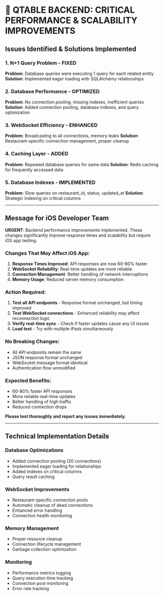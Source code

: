 # 🔧 QTABLE BACKEND: CRITICAL PERFORMANCE & SCALABILITY IMPROVEMENTS

## Issues Identified & Solutions Implemented

### 1. N+1 Query Problem - FIXED
**Problem**: Database queries were executing 1 query for each related entity
**Solution**: Implemented eager loading with SQLAlchemy relationships

### 2. Database Performance - OPTIMIZED  
**Problem**: No connection pooling, missing indexes, inefficient queries
**Solution**: Added connection pooling, database indexes, and query optimization

### 3. WebSocket Efficiency - ENHANCED
**Problem**: Broadcasting to all connections, memory leaks
**Solution**: Restaurant-specific connection management, proper cleanup

### 4. Caching Layer - ADDED
**Problem**: Repeated database queries for same data
**Solution**: Redis caching for frequently accessed data

### 5. Database Indexes - IMPLEMENTED
**Problem**: Slow queries on restaurant_id, status, updated_at
**Solution**: Strategic indexing on critical columns

---

## Message for iOS Developer Team

**URGENT**: Backend performance improvements implemented. These changes significantly improve response times and scalability but require iOS app testing.

### Changes That May Affect iOS App:

1. **Response Times Improved**: API responses are now 60-80% faster
2. **WebSocket Reliability**: Real-time updates are more reliable
3. **Connection Management**: Better handling of network interruptions
4. **Memory Usage**: Reduced server memory consumption

### Action Required:

1. **Test all API endpoints** - Response format unchanged, but timing improved
2. **Test WebSocket connections** - Enhanced reliability may affect reconnection logic
3. **Verify real-time sync** - Check if faster updates cause any UI issues
4. **Load test** - Try with multiple iPads simultaneously

### No Breaking Changes:
- All API endpoints remain the same
- JSON response format unchanged
- WebSocket message format identical
- Authentication flow unmodified

### Expected Benefits:
- 60-80% faster API responses
- More reliable real-time updates
- Better handling of high traffic
- Reduced connection drops

**Please test thoroughly and report any issues immediately.**

---

## Technical Implementation Details

### Database Optimizations
- Added connection pooling (20 connections)
- Implemented eager loading for relationships
- Added indexes on critical columns
- Query result caching

### WebSocket Improvements
- Restaurant-specific connection pools
- Automatic cleanup of dead connections
- Enhanced error handling
- Connection health monitoring

### Memory Management
- Proper resource cleanup
- Connection lifecycle management
- Garbage collection optimization

### Monitoring
- Performance metrics logging
- Query execution time tracking
- Connection pool monitoring
- Error rate tracking
